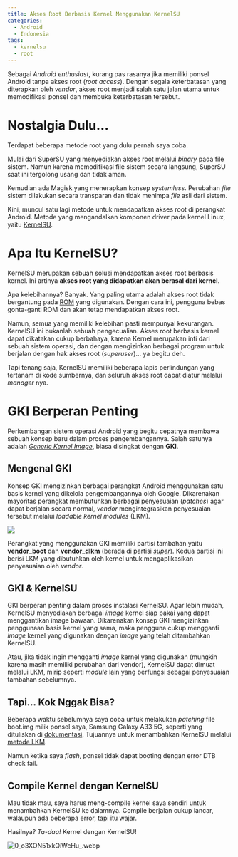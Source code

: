 ```yaml
---
title: Akses Root Berbasis Kernel Menggunakan KernelSU
categories:
  - Android
  - Indonesia
tags:
  - kernelsu
  - root
---
```


Sebagai _Android enthusiast_, kurang pas rasanya jika memiliki ponsel Android tanpa akses root (_root access_). Dengan segala keterbatasan yang diterapkan oleh _vendor_, akses root menjadi salah satu jalan utama untuk memodifikasi ponsel dan membuka keterbatasan tersebut.

<!-- more -->

# Nostalgia Dulu…

Terdapat beberapa metode root yang dulu pernah saya coba.

Mulai dari SuperSU yang menyediakan akses root melalui _binary_ pada file sistem. Namun karena memodifikasi file sistem secara langsung, SuperSU saat ini tergolong usang dan tidak aman.

Kemudian ada Magisk yang menerapkan konsep _systemless_. Perubahan _file_ sistem dilakukan secara transparan dan tidak menimpa _file_ asli dari sistem.

Kini, muncul satu lagi metode untuk mendapatkan akses root di perangkat Android. Metode yang mengandalkan komponen driver pada kernel Linux, yaitu [KernelSU](https://kernelsu.org).

# Apa Itu KernelSU?

KernelSU merupakan sebuah solusi mendapatkan akses root berbasis kernel. Ini artinya **akses root yang didapatkan akan berasal dari kernel**.

Apa kelebihannya? Banyak. Yang paling utama adalah akses root tidak bergantung pada [ROM](https://id.m.wikipedia.org/wiki/Memori_hanya_baca) yang digunakan. Dengan cara ini, pengguna bebas gonta-ganti ROM dan akan tetap mendapatkan akses root.

Namun, semua yang memiliki kelebihan pasti mempunyai kekurangan. KernelSU ini bukanlah sebuah pengecualian. Akses root berbasis kernel dapat dikatakan cukup berbahaya, karena Kernel merupakan inti dari sebuah sistem operasi, dan dengan mengizinkan berbagai program untuk berjalan dengan hak akses root (_superuser_)… ya begitu deh.

Tapi tenang saja, KernelSU memiliki beberapa lapis perlindungan yang tertanam di kode sumbernya, dan seluruh akses root dapat diatur melalui _manager_ nya.

# GKI Berperan Penting

Perkembangan sistem operasi Android yang begitu cepatnya membawa sebuah konsep baru dalam proses pengembangannya. Salah satunya adalah [_Generic Kernel Image_](https://source.android.com/docs/core/architecture/kernel/generic-kernel-image), biasa disingkat dengan **GKI**.

## Mengenal GKI

Konsep GKI mengizinkan berbagai perangkat Android menggunakan satu basis kernel yang dikelola pengembangannya oleh Google. DIkarenakan mayoritas perangkat membutuhkan berbagai penyesuaian (_patches_) agar dapat berjalan secara normal, _vendor_ mengintegrasikan penyesuaian tersebut melalui _loadable kernel modules_ (LKM).

![](https://static1.xdaimages.com/wordpress/wp-content/uploads/2021/09/New-GKI-apprach-to-isolate-vendor-modules-reduce-fragmentation.jpg?q=50&fit=crop&w=825&dpr=1.5)

Perangkat yang menggunakan GKI memiliki partisi tambahan yaitu **vendor_boot** dan **vendor_dlkm** (berada di partisi [_super_](https://source.android.com/docs/core/ota/dynamic_partitions)). Kedua partisi ini berisi LKM yang dibutuhkan oleh kernel untuk mengaplikasikan penyesuaian oleh _vendor_.

## GKI & KernelSU

GKI berperan penting dalam proses instalasi KernelSU. Agar lebih mudah, KernelSU menyediakan berbagai _image_ kernel siap pakai yang dapat menggantikan image bawaan. Dikarenakan konsep GKI mengizinkan penggunaan basis kernel yang sama, maka pengguna cukup mengganti _image_ kernel yang digunakan dengan _image_ yang telah ditambahkan KernelSU.

Atau, jika tidak ingin mengganti _image_ kernel yang digunakan (mungkin karena masih memiliki perubahan dari vendor), KernelSU dapat dimuat melalui LKM, mirip seperti _module_ lain yang berfungsi sebagai penyesuaian tambahan sebelumnya.

## Tapi… Kok Nggak Bisa?

Beberapa waktu sebelumnya saya coba untuk melakukan _patching_ file boot.img milik ponsel saya, Samsung Galaxy A33 5G, seperti yang dituliskan di [dokumentasi](https://kernelsu.org/guide/installation.html). Tujuannya untuk menambahkan KernelSU melalui [metode LKM](https://kernelsu.org/guide/installation.html#lkm-installation).

Namun ketika saya _flash_, ponsel tidak dapat booting dengan error DTB check fail.

## Compile Kernel dengan KernelSU

Mau tidak mau, saya harus meng-compile kernel saya sendiri untuk menambahkan KernelSU ke dalamnya. Compile berjalan cukup lancar, walaupun ada beberapa error, tapi itu wajar.

Hasilnya? _Ta-daa!_ Kernel dengan KernelSU!

![0_o3XON51xkQiWcHu_.webp](/media/0_o3XON51xkQiWcHu_.webp)

